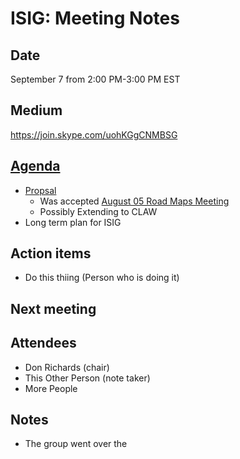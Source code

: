 # ISIG: Meeting Notes

## Date

September 7 from 2:00 PM-3:00 PM EST

## Medium

https://join.skype.com/uohKGgCNMBSG<br/>

## [Agenda](http://goo.gl/7qLA44)
* [Propsal](https://goo.gl/TzII90)
  * Was accepted [August 05 Road Maps Meeting](https://github.com/Islandora/islandora/wiki/Roadmap-Meeting-August-05-2016-11:30-am-AST)
  * Possibly Extending to CLAW
* Long term plan for ISIG

## Action items
* Do this thiing (Person who is doing it)

## Next meeting

## Attendees
* Don Richards (chair) 
* This Other Person (note taker)
* More People

## Notes
* The group went over the 
